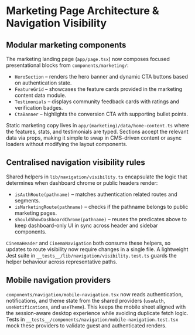 # Marketing Page Architecture & Navigation Visibility

## Modular marketing components

The marketing landing page (`app/page.tsx`) now composes focused presentational blocks from `components/marketing/`:

- `HeroSection` – renders the hero banner and dynamic CTA buttons based on authentication state.
- `FeatureGrid` – showcases the feature cards provided in the marketing content data module.
- `Testimonials` – displays community feedback cards with ratings and verification badges.
- `CtaBanner` – highlights the conversion CTA with supporting bullet points.

Static marketing copy lives in `app/(marketing)/data/home-content.ts` where the features, stats, and testimonials are typed. Sections accept the relevant data via props, making it simple to swap in CMS-driven content or async loaders without modifying the layout components.

## Centralised navigation visibility rules

Shared helpers in `lib/navigation/visibility.ts` encapsulate the logic that determines when dashboard chrome or public headers render:

- `isAuthRoute(pathname)` – matches authentication related routes and segments.
- `isMarketingRoute(pathname)` – checks if the pathname belongs to public marketing pages.
- `shouldShowDashboardChrome(pathname)` – reuses the predicates above to keep dashboard-only UI in sync across header and sidebar components.

`CinemaHeader` and `CinemaNavigation` both consume these helpers, so updates to route visibility now require changes in a single file. A lightweight Jest suite in `__tests__/lib/navigation/visibility.test.ts` guards the helper behaviour across representative paths.

## Mobile navigation providers

`components/navigation/mobile-navigation.tsx` now reads authentication, notifications, and theme state from the shared providers (`useAuth`, `useNotifications`, and `useTheme`). This keeps the mobile sheet aligned with the session-aware desktop experience while avoiding duplicate fetch logic. Tests in `__tests__/components/navigation/mobile-navigation.test.tsx` mock these providers to validate guest and authenticated renders.
